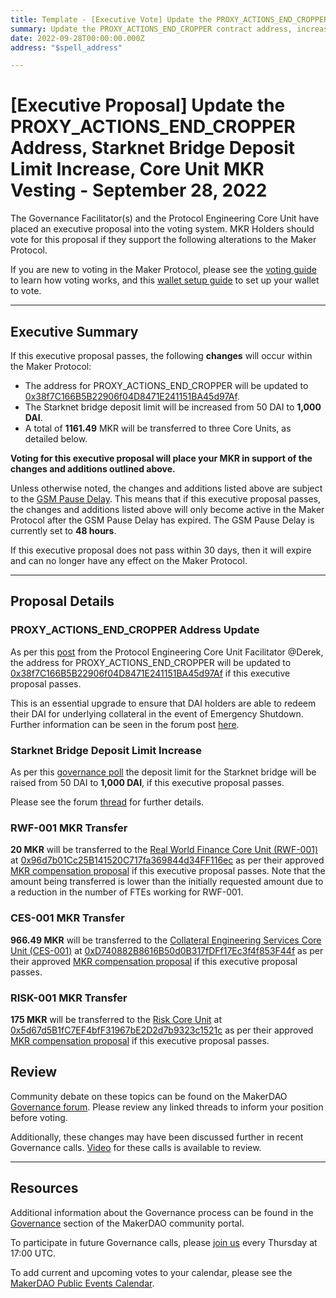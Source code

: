 ```yaml
---
title: Template - [Executive Vote] Update the PROXY_ACTIONS_END_CROPPER Address, Starknet Bridge Deposit Limit Increase, Core Unit MKR Vesting - September 28, 2022
summary: Update the PROXY_ACTIONS_END_CROPPER contract address, increase the Starknet Bridge deposit limit, MKR vesting transfers for CES-001, RWF-001, and RISK-001.
date: 2022-09-28T00:00:00.000Z
address: "$spell_address"

---
```

# [Executive Proposal] Update the PROXY_ACTIONS_END_CROPPER Address, Starknet Bridge Deposit Limit Increase, Core Unit MKR Vesting - September 28, 2022

The Governance Facilitator(s) and the Protocol Engineering Core Unit have placed an executive proposal into the voting system. MKR Holders should vote for this proposal if they support the following alterations to the Maker Protocol.

If you are new to voting in the Maker Protocol, please see the [voting guide](https://community-development.makerdao.com/en/learn/governance/how-voting-works/) to learn how voting works, and this [wallet setup guide](https://community-development.makerdao.com/en/learn/governance/voting-setup/) to set up your wallet to vote.

---

## Executive Summary

If this executive proposal passes, the following **changes** will occur within the Maker Protocol:
- The address for PROXY_ACTIONS_END_CROPPER will be updated to [0x38f7C166B5B22906f04D8471E241151BA45d97Af](https://etherscan.io/address/0x38f7C166B5B22906f04D8471E241151BA45d97Af).
- The Starknet bridge deposit limit will be increased from 50 DAI to **1,000 DAI**.
- A total of **1161.49** MKR will be transferred to three Core Units, as detailed below.

**Voting for this executive proposal will place your MKR in support of the changes and additions outlined above.**

Unless otherwise noted, the changes and additions listed above are subject to the [GSM Pause Delay](https://manual.makerdao.com/parameter-index/core/param-gsm-pause-delay). This means that if this executive proposal passes, the changes and additions listed above will only become active in the Maker Protocol after the GSM Pause Delay has expired. The GSM Pause Delay is currently set to **48 hours**.

If this executive proposal does not pass within 30 days, then it will expire and can no longer have any effect on the Maker Protocol.

---

## Proposal Details

### PROXY_ACTIONS_END_CROPPER Address Update

As per this [post](https://forum.makerdao.com/t/28th-september-executive-updating-the-proxy-actions-end-cropper-address/18057) from the Protocol Engineering Core Unit Facilitator @Derek, the address for PROXY_ACTIONS_END_CROPPER will be updated to [0x38f7C166B5B22906f04D8471E241151BA45d97Af](https://etherscan.io/address/0x38f7C166B5B22906f04D8471E241151BA45d97Af) if this executive proposal passes.

This is an essential upgrade to ensure that DAI holders are able to redeem their DAI for underlying collateral in the event of Emergency Shutdown. Further information can be seen in the forum post [here](https://forum.makerdao.com/t/28th-september-executive-updating-the-proxy-actions-end-cropper-address/18057).

### Starknet Bridge Deposit Limit Increase

As per this [governance poll](https://vote.makerdao.com/polling/QmbWkTvW#poll-detail) the deposit limit for the Starknet bridge will be raised from 50 DAI to **1,000 DAI**, if this executive proposal passes.

Please see the forum [thread](https://forum.makerdao.com/t/request-for-poll-starknet-bridge-deposit-limit-and-starknet-teleport-fees/17187) for further details.

### RWF-001 MKR Transfer

**20 MKR** will be transferred to the [Real World Finance Core Unit (RWF-001)](https://mips.makerdao.com/mips/details/MIP39c2SP1) at [0x96d7b01Cc25B141520C717fa369844d34FF116ec](https://etherscan.io/address/0x96d7b01Cc25B141520C717fa369844d34FF116ec) as per their approved [MKR compensation proposal](https://mips.makerdao.com/mips/details/MIP40c3SP38) if this executive proposal passes. Note that the amount being transferred is lower than the initially requested amount due to a reduction in the number of FTEs working for RWF-001.

### CES-001 MKR Transfer

**966.49 MKR** will be transferred to the [Collateral Engineering Services Core Unit (CES-001)](https://mips.makerdao.com/mips/details/MIP39c2SP20) at [0xD740882B8616B50d0B317fDFf17Ec3f4f853F44f](https://etherscan.io/address/0xD740882B8616B50d0B317fDFf17Ec3f4f853F44f) as per their approved [MKR compensation proposal](https://mips.makerdao.com/mips/details/MIP40c3SP30) if this executive proposal passes.

### RISK-001 MKR Transfer

**175 MKR** will be transferred to the [Risk Core Unit](https://mips.makerdao.com/mips/details/MIP39c2SP2) at [0x5d67d5B1fC7EF4bfF31967bE2D2d7b9323c1521c](https://etherscan.io/address/0x5d67d5B1fC7EF4bfF31967bE2D2d7b9323c1521c) as per their approved [MKR compensation proposal](https://mips.makerdao.com/mips/details/MIP40c3SP25) if this executive proposal passes.

## Review

Community debate on these topics can be found on the MakerDAO [Governance forum](https://forum.makerdao.com/). Please review any linked threads to inform your position before voting.

Additionally, these changes may have been discussed further in recent Governance calls. [Video](https://www.youtube.com/playlist?list=PLLzkWCj8ywWNq5-90-Id6VPSsrk4OWVan) for these calls is available to review.

---

## Resources

Additional information about the Governance process can be found in the [Governance](https://community-development.makerdao.com/en/learn/governance) section of the MakerDAO community portal.

To participate in future Governance calls, please [join us](https://github.com/makerdao/community/tree/master/governance/governance-and-risk-meetings) every Thursday at 17:00 UTC.

To add current and upcoming votes to your calendar, please see the [MakerDAO Public Events Calendar](https://calendar.google.com/calendar/embed?src=makerdao.com_3efhm2ghipksegl009ktniomdk%40group.calendar.google.com&ctz=UTC&mode=week&showCalendars=0&showPrint=0).
